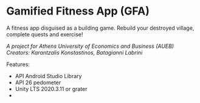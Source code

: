 # Gamified Fitness App (GFA)

A fitness app disguised as a building game. Rebuild your destroyed village, complete quests and exercise!

*A project for Athens University of Economics and Business (AUEB)
Creators: Karantzalis Konstastinos, Batagianni Labrini*

Features:
- API Android Studio Library
- API 26 pedometer
- Unity LTS 2020.3.11 or grater
- 
